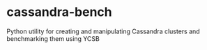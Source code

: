 # cassandra-bench
Python utility for creating and manipulating Cassandra clusters and benchmarking them using YCSB
